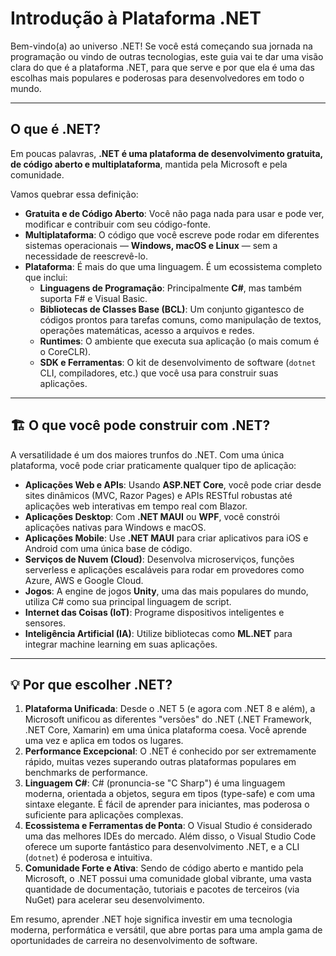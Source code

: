 # Introdução à Plataforma .NET

Bem-vindo(a) ao universo .NET! Se você está começando sua jornada na programação ou vindo de outras tecnologias, este guia vai te dar uma visão clara do que é a plataforma .NET, para que serve e por que ela é uma das escolhas mais populares e poderosas para desenvolvedores em todo o mundo.

---

## O que é .NET?

Em poucas palavras, **.NET é uma plataforma de desenvolvimento gratuita, de código aberto e multiplataforma**, mantida pela Microsoft e pela comunidade.

Vamos quebrar essa definição:

- **Gratuita e de Código Aberto**: Você não paga nada para usar e pode ver, modificar e contribuir com seu código-fonte.
- **Multiplataforma**: O código que você escreve pode rodar em diferentes sistemas operacionais — **Windows, macOS e Linux** — sem a necessidade de reescrevê-lo.
- **Plataforma**: É mais do que uma linguagem. É um ecossistema completo que inclui:
  - **Linguagens de Programação**: Principalmente **C#**, mas também suporta F# e Visual Basic.
  - **Bibliotecas de Classes Base (BCL)**: Um conjunto gigantesco de códigos prontos para tarefas comuns, como manipulação de textos, operações matemáticas, acesso a arquivos e redes.
  - **Runtimes**: O ambiente que executa sua aplicação (o mais comum é o CoreCLR).
  - **SDK e Ferramentas**: O kit de desenvolvimento de software (`dotnet` CLI, compiladores, etc.) que você usa para construir suas aplicações.

---

## 🏗️ O que você pode construir com .NET?

A versatilidade é um dos maiores trunfos do .NET. Com uma única plataforma, você pode criar praticamente qualquer tipo de aplicação:

- **Aplicações Web e APIs**: Usando **ASP.NET Core**, você pode criar desde sites dinâmicos (MVC, Razor Pages) e APIs RESTful robustas até aplicações web interativas em tempo real com Blazor.
- **Aplicações Desktop**: Com **.NET MAUI** ou **WPF**, você constrói aplicações nativas para Windows e macOS.
- **Aplicações Mobile**: Use **.NET MAUI** para criar aplicativos para iOS e Android com uma única base de código.
- **Serviços de Nuvem (Cloud)**: Desenvolva microserviços, funções serverless e aplicações escaláveis para rodar em provedores como Azure, AWS e Google Cloud.
- **Jogos**: A engine de jogos **Unity**, uma das mais populares do mundo, utiliza C# como sua principal linguagem de script.
- **Internet das Coisas (IoT)**: Programe dispositivos inteligentes e sensores.
- **Inteligência Artificial (IA)**: Utilize bibliotecas como **ML.NET** para integrar machine learning em suas aplicações.

---

## 💡 Por que escolher .NET?

1. **Plataforma Unificada**: Desde o .NET 5 (e agora com .NET 8 e além), a Microsoft unificou as diferentes "versões" do .NET (.NET Framework, .NET Core, Xamarin) em uma única plataforma coesa. Você aprende uma vez e aplica em todos os lugares.
2. **Performance Excepcional**: O .NET é conhecido por ser extremamente rápido, muitas vezes superando outras plataformas populares em benchmarks de performance.
3. **Linguagem C#**: C# (pronuncia-se "C Sharp") é uma linguagem moderna, orientada a objetos, segura em tipos (type-safe) e com uma sintaxe elegante. É fácil de aprender para iniciantes, mas poderosa o suficiente para aplicações complexas.
4. **Ecossistema e Ferramentas de Ponta**: O Visual Studio é considerado uma das melhores IDEs do mercado. Além disso, o Visual Studio Code oferece um suporte fantástico para desenvolvimento .NET, e a CLI (`dotnet`) é poderosa e intuitiva.
5. **Comunidade Forte e Ativa**: Sendo de código aberto e mantido pela Microsoft, o .NET possui uma comunidade global vibrante, uma vasta quantidade de documentação, tutoriais e pacotes de terceiros (via NuGet) para acelerar seu desenvolvimento.

Em resumo, aprender .NET hoje significa investir em uma tecnologia moderna, performática e versátil, que abre portas para uma ampla gama de oportunidades de carreira no desenvolvimento de software.
